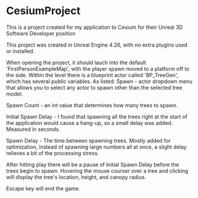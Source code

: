 # CesiumProject
This is a project created for my application to Cesium for their Unreal 3D Software Developer position


This project was created in Unreal Engine 4.26, with no extra plugins used or installed.

When opening the project, it should lauch into the default 'FirstPersonExampleMap', with the player spawn moved to a platform off to the side. Within the level there is a blueprint actor called 'BP_TreeGen', which has several public variables. 
As listed:
Spawn - actor dropdown menu that allows you to select any actor to spawn other than the selected tree model.

Spawn Count - an int value that determines how many trees to spawn.

Initial Spawn Delay - I found that spawning all the trees right at the start of the application would cause a hang-up, so a small delay was added. Measured in seconds.

Spawn Delay - The time between spawning trees. Mostly added for optimization, instead of spawning large numbers all at once, a slight delay relieves a bit of the processing stress.


After hitting play there will be a pause of Initial Spawn Delay before the trees begin to spawn. Hovering the mouse courser over a tree and clicking will display the tree's location, height, and canopy radius. 

Escape key will end the game.
